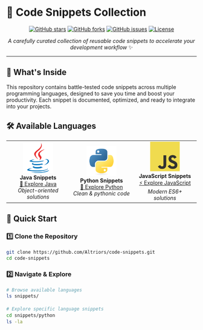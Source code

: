 # 🚀 Code Snippets Collection

<div align="center">

[![GitHub stars](https://img.shields.io/github/stars/Altriors/code-snippets?style=social)](https://github.com/Altriors/code-snippets/stargazers)
[![GitHub forks](https://img.shields.io/github/forks/Altriors/code-snippets?style=social)](https://github.com/Altriors/code-snippets/network/members)
[![GitHub issues](https://img.shields.io/github/issues/Altriors/code-snippets)](https://github.com/Altriors/code-snippets/issues)
[![License](https://img.shields.io/github/license/Altriors/code-snippets)](LICENSE)

*A carefully curated collection of reusable code snippets to accelerate your development workflow* ✨

</div>

---

## 🎯 What's Inside

This repository contains battle-tested code snippets across multiple programming languages, designed to save you time and boost your productivity. Each snippet is documented, optimized, and ready to integrate into your projects.

## 🛠️ Available Languages

<table>
<tr>
<td align="center" width="33%">
  <img src="https://raw.githubusercontent.com/devicons/devicon/master/icons/java/java-original.svg" alt="Java" width="80" height="80"/>
  <br><strong>Java Snippets</strong>
  <br><a href="snippets/java/README.md">📁 Explore Java</a>
  <br><em>Object-oriented solutions</em>
</td>
<td align="center" width="33%">
  <img src="https://raw.githubusercontent.com/devicons/devicon/master/icons/python/python-original.svg" alt="Python" width="80" height="80"/>
  <br><strong>Python Snippets</strong>
  <br><a href="snippets/python/README.md">🐍 Explore Python</a>
  <br><em>Clean & pythonic code</em>
</td>
<td align="center" width="33%">
  <img src="https://raw.githubusercontent.com/devicons/devicon/master/icons/javascript/javascript-original.svg" alt="JavaScript" width="80" height="80"/>
  <br><strong>JavaScript Snippets</strong>
  <br><a href="snippets/javascript/README.md">⚡ Explore JavaScript</a>
  <br><em>Modern ES6+ solutions</em>
</td>
</tr>
</table>

## 🚀 Quick Start

### 1️⃣ Clone the Repository
```bash
git clone https://github.com/Altriors/code-snippets.git
cd code-snippets
```

### 2️⃣ Navigate & Explore
```bash
# Browse available languages
ls snippets/

# Explore specific language snippets
cd snippets/python
ls -la
```

